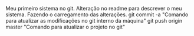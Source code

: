 Meu primeiro sistema no git.
Alteração no readme para descrever o meu sistema.
Fazendo o carregamento das alterações.
git commit -a "Comando para atualizar as modificações no git interno da máquina"
git push origin master "Comando para atualizar o projeto no git"
